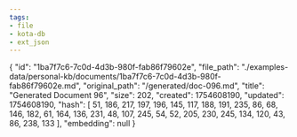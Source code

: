```yaml
---
tags:
- file
- kota-db
- ext_json
---
```

{
  "id": "1ba7f7c6-7c0d-4d3b-980f-fab86f79602e",
  "file_path": "./examples-data/personal-kb/documents/1ba7f7c6-7c0d-4d3b-980f-fab86f79602e.md",
  "original_path": "/generated/doc-096.md",
  "title": "Generated Document 96",
  "size": 202,
  "created": 1754608190,
  "updated": 1754608190,
  "hash": [
    51,
    186,
    217,
    197,
    196,
    145,
    117,
    188,
    191,
    235,
    86,
    68,
    146,
    182,
    61,
    164,
    136,
    231,
    48,
    107,
    245,
    54,
    52,
    205,
    230,
    245,
    134,
    120,
    43,
    86,
    238,
    133
  ],
  "embedding": null
}
